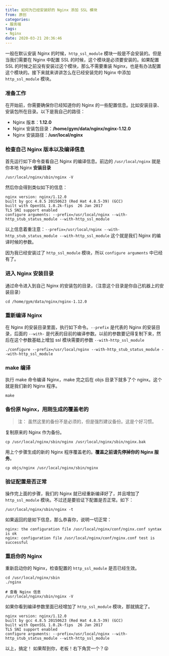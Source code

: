 ```yaml
---
title: 如何为已经安装好的 Nginx 添加 SSL 模块
from: 原创
categories:
- 服务端
tags:
- Nginx
date: 2020-03-21 20:36:46
---
```


一般在默认安装 Nginx 的时候，`http_ssl_module` 模块一般是不会安装的。但是当我们需要在 Nginx 中配置 SSL 的时候，这个模块是必须要安装的。如果配置 SSL 的时候之前没有安装过这个模块，那么不需要重装 Nginx，也是有办法配置这个模块的。接下来就来讲讲怎么在已经安装完的 Nginx 中添加 `http_ssl_module` 模块。
<!--more-->

### 准备工作
在开始前，你需要确保你已经知道你的 Nginx 的一些配置信息。比如安装目录、安装包所在目录。以下是我自己的路径：

- Nginx 版本：**1.12.0**
- Nginx 安装包目录：**/home/gym/data/nginx/nginx-1.12.0**
- Nginx 安装路径：**/usr/local/nginx**

### 检查自己 Nginx 版本以及编译信息

首先运行如下命令查看自己 Nginx 的编译信息。前边的 `/usr/local/nginx` 就是你本地 Nginx **安装目录**
```shell script
/usr/local/nginx/sbin/nginx -V
```
然后你会得到类似如下的信息：
```shell script
nginx version: nginx/1.12.0
built by gcc 4.8.5 20150623 (Red Hat 4.8.5-39) (GCC) 
built with OpenSSL 1.0.2k-fips  26 Jan 2017
TLS SNI support enabled
configure arguments: --prefix=/usr/local/nginx --with-http_stub_status_module --with-http_ssl_module
```
以上信息着重注意：`--prefix=/usr/local/nginx --with-http_stub_status_module --with-http_ssl_module` 这个就是我们 Nginx 的编译时候的参数。

因为我已经安装过了 `http_ssl_module` 模块，所以 `configure arguments` 中已经有了。

### 进入 Nginx 安装目录
通过命令进入到自己 Nginx 的安装包的目录，（注意这个目录是你自己机器上的安装目录）
```shell script
cd /home/gym/data/nginx/nginx-1.12.0
```

### 重新编译 Nginx
在 Nginx 的安装目录里面，执行如下命令。`--prefix` 是代表的 Nginx 的安装目录，后面的 `--with-` 是代表的目前的编译参数。以前的参数要记得复制下来，然后在这个参数基础上增加 ssl 模块需要的参数 `--with-http_ssl_module` 
```shell script
./configure --prefix=/usr/local/nginx --with-http_stub_status_module --with-http_ssl_module
```

### make 编译
执行 make 命令编译 Nginx，make 完之后在 objs 目录下就多了个 nginx。这个就是我们新的 Nginx 程序。
```shell script
make
```

### 备份原 Nginx，用刚生成的覆盖老的
> 注： 虽然这里的备份不是必须的，但是强烈建议备份。这是个好习惯。

复制原来的 Nginx 作为备份。
```shell script
cp /usr/local/nginx/sbin/nginx /usr/local/nginx/sbin/nginx.bak
```
用上个步骤生成的新的 Nginx 程序覆盖老的。**覆盖之前请先停掉你的 Nginx 服务**。
```shell script
cp objs/nginx /usr/local/nginx/sbin/nginx
```

### 验证配置是否正常
操作完上面的步骤，我们的 Nginx 就已经重新编译好了，并且增加了 `http_ssl_module` 模块。不过还是要验证下配置是否正常。如下：
```shell script
/usr/local/nginx/sbin/nginx -t
```
如果返回的是如下信息，那么恭喜你，说明一切正常：
```shell script
nginx: the configuration file /usr/local/nginx/conf/nginx.conf syntax is ok
nginx: configuration file /usr/local/nginx/conf/nginx.conf test is successful
```

### 重启你的 Nginx 
重新启动你的 Nginx，检查配置的 `http_ssl_module` 是否已经生效。
```shell script
cd /usr/local/nginx/sbin
./nginx

# 查看 Nginx 信息
/usr/local/nginx/sbin/nginx -V
```
如果你看到编译参数里面已经增加了 `http_ssl_module` 模块，那就搞定了。
```shell script
nginx version: nginx/1.12.0
built by gcc 4.8.5 20150623 (Red Hat 4.8.5-39) (GCC) 
built with OpenSSL 1.0.2k-fips  26 Jan 2017
TLS SNI support enabled
configure arguments: --prefix=/usr/local/nginx --with-http_stub_status_module --with-http_ssl_module
```

以上，搞定！ 如果帮到你，老板！右下角赏一个？😝
